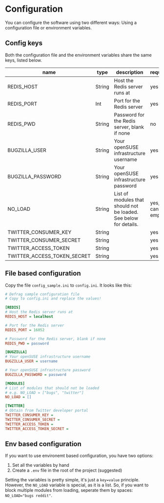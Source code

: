 # Configuration
You can configure the software using two different ways: Using a configuration file or
environment variables. 

## Config keys
Both the configuration file and the environment variables share the same keys, listed below.

|name	|type	|description	|required	|
 --- | --- | --- | ---
|REDIS_HOST	|String	|Host the Redis server runs at	|yes	|
|REDIS_PORT	|Int	|Port for the Redis server	|yes	|
|REDIS_PWD	|String	|Password for the Redis server, blank if none	|no	|
|BUGZILLA_USER	|String	|Your openSUSE infrastructure username|yes	|
|BUGZILLA_PASSWORD	|String	|Your openSUSE infrastructure password	|yes|
|NO_LOAD	|String	|List of modules that should not be loaded. See below for details.	|yes, but can be empty|
|TWITTER_CONSUMER_KEY	|String				||yes	|
|TWITTER_CONSUMER_SECRET|String				||yes	|
|TWITTER_ACCESS_TOKEN	|String 			||yes	|
|TWITTER_ACCESS_TOKEN_SECRET	|String			||yes 	|

## File based configuration
Copy the file `config_sample.ini` to `config.ini`. It looks like this:

```ini
# Defrag sample configuration file
# Copy to config.ini and replace the values!

[REDIS]
# Host the Redis server runs at
REDIS_HOST = localhost

# Port for the Redis server
REDIS_PORT = 16052

# Password for the Redis server, blank if none
REDIS_PWD = password

[BUGZILLA]
# Your openSUSE infrastructure username
BUGZILLA_USER = username

# Your openSUSE infrastructure password
BUGZILLA_PASSWORD = password

[MODULES]
# List of modules that should not be loaded
# e.g. NO_LOAD = ["bugs", "twitter"]
NO_LOAD = []

[TWITTER]
# Obtain from Twitter developer portal
TWITTER_CONSUMER_KEY =
TWITTER_CONSUMER_SECRET =
TWITTER_ACCESS_TOKEN =
TWITTER_ACCESS_TOKEN_SECRET = 
```

## Env based configuration
If you want to use environemt based configuration, you have two options:
1. Set all the variables by hand
2. Create a `.env` file in the root of the project (suggested)

Setting the variables is pretty simple, it's just a `key=value` principle.
However, the `NO_LOAD` variable is special, as it is a list. So, if you want to block multiple
modules from loading, seperate them by spaces:
`NO_LOAD="bugs reddit"`.
